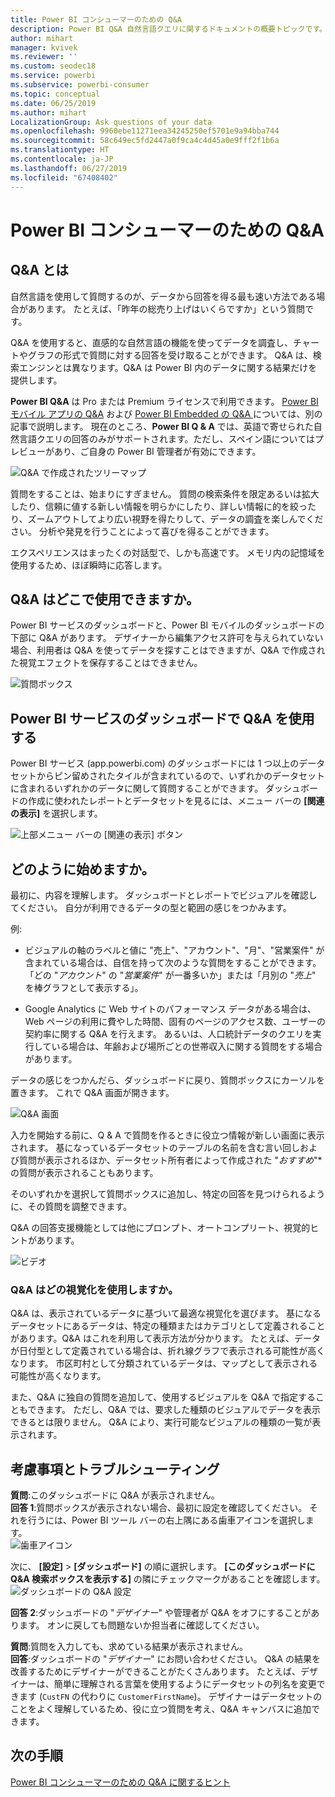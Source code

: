 ```yaml
---
title: Power BI コンシューマーのための Q&A
description: Power BI Q&A 自然言語クエリに関するドキュメントの概要トピックです。
author: mihart
manager: kvivek
ms.reviewer: ''
ms.custom: seodec18
ms.service: powerbi
ms.subservice: powerbi-consumer
ms.topic: conceptual
ms.date: 06/25/2019
ms.author: mihart
LocalizationGroup: Ask questions of your data
ms.openlocfilehash: 9960ebe11271eea34245250ef5701e9a94bba744
ms.sourcegitcommit: 58c649ec5fd2447a0f9ca4c4d45a0e9fff2f1b6a
ms.translationtype: HT
ms.contentlocale: ja-JP
ms.lasthandoff: 06/27/2019
ms.locfileid: "67408402"
---
```

# <a name="qa-for-power-bi-consumers"></a>Power BI **コンシューマー**のための Q&A
## <a name="what-is-qa"></a>Q&A とは
自然言語を使用して質問するのが、データから回答を得る最も速い方法である場合があります。 たとえば、「昨年の総売り上げはいくらですか」という質問です。

Q&A を使用すると、直感的な自然言語の機能を使ってデータを調査し、チャートやグラフの形式で質問に対する回答を受け取ることができます。 Q&A は、検索エンジンとは異なります。Q&A は Power BI 内のデータに関する結果だけを提供します。

**Power BI Q&A** は Pro または Premium ライセンスで利用できます。  [Power BI モバイル アプリの Q&A](mobile/mobile-apps-ios-qna.md) および [Power BI Embedded の Q&A ](../developer/qanda.md) については、別の記事で説明します。 現在のところ、**Power BI Q & A** では、英語で寄せられた自然言語クエリの回答のみがサポートされます。ただし、スペイン語についてはプレビューがあり、ご自身の Power BI 管理者が有効にできます。


![Q&A で作成されたツリーマップ](media/end-user-q-and-a/power-bi-treemap.png)

質問をすることは、始まりにすぎません。  質問の検索条件を限定あるいは拡大したり、信頼に値する新しい情報を明らかにしたり、詳しい情報に的を絞ったり、ズームアウトしてより広い視野を得たりして、データの調査を楽しんでください。 分析や発見を行うことによって喜びを得ることができます。

エクスペリエンスはまったくの対話型で、しかも高速です。 メモリ内の記憶域を使用するため、ほぼ瞬時に応答します。

## <a name="where-can-i-use-qa"></a>Q&A はどこで使用できますか。
Power BI サービスのダッシュボードと、Power BI モバイルのダッシュボードの下部に Q&A があります。 デザイナーから編集アクセス許可を与えられていない場合、利用者は Q&A を使ってデータを探すことはできますが、Q&A で作成された視覚エフェクトを保存することはできません。

![質問ボックス](media/end-user-q-and-a/powerbi-qna.png)

## <a name="use-qa-on-a-dashboard-in-the-power-bi-service"></a>Power BI サービスのダッシュボードで Q&A を使用する
Power BI サービス (app.powerbi.com) のダッシュボードには 1 つ以上のデータセットからピン留めされたタイルが含まれているので、いずれかのデータセットに含まれるいずれかのデータに関して質問することができます。 ダッシュボードの作成に使われたレポートとデータセットを見るには、メニュー バーの **[関連の表示]** を選択します。

![上部メニュー バーの [関連の表示] ボタン](media/end-user-q-and-a/power-bi-view-related.png)

## <a name="how-do-i-start"></a>どのように始めますか。
最初に、内容を理解します。 ダッシュボードとレポートでビジュアルを確認してください。 自分が利用できるデータの型と範囲の感じをつかみます。 

例:

* ビジュアルの軸のラベルと値に "売上"、"アカウント"、"月"、"営業案件" が含まれている場合は、自信を持って次のような質問をすることができます。「どの "*アカウント*" の "*営業案件*" が一番多いか」または「月別の "*売上*" を棒グラフとして表示する」。

* Google Analytics に Web サイトのパフォーマンス データがある場合は、Web ページの利用に費やした時間、固有のページのアクセス数、ユーザーの契約率に関する Q&A を行えます。 あるいは、人口統計データのクエリを実行している場合は、年齢および場所ごとの世帯収入に関する質問をする場合があります。

データの感じをつかんだら、ダッシュボードに戻り、質問ボックスにカーソルを置きます。 これで Q&A 画面が開きます。

![Q&A 画面](media/end-user-q-and-a/power-bi-screen.png) 

入力を開始する前に、Q & A で質問を作るときに役立つ情報が新しい画面に表示されます。 基になっているデータセットのテーブルの名前を含む言い回しおよび質問が表示されるほか、データセット所有者によって作成された "*おすすめ*"* の質問が表示されることもあります。

そのいずれかを選択して質問ボックスに追加し、特定の回答を見つけられるように、その質問を調整できます。 

Q&A の回答支援機能としては他にプロンプト、オートコンプリート、視覚的ヒントがあります。 

![ビデオ](media/end-user-q-and-a/qna4.gif) 


### <a name="which-visualization-does-qa-use"></a>Q&A はどの視覚化を使用しますか。
Q&A は、表示されているデータに基づいて最適な視覚化を選びます。 基になるデータセットにあるデータは、特定の種類またはカテゴリとして定義されることがあります。Q&A はこれを利用して表示方法が分かります。 たとえば、データが日付型として定義されている場合は、折れ線グラフで表示される可能性が高くなります。 市区町村として分類されているデータは、マップとして表示される可能性が高くなります。

また、Q&A に独自の質問を追加して、使用するビジュアルを Q&A で指定することもできます。 ただし、Q&A では、要求した種類のビジュアルでデータを表示できるとは限りません。 Q&A により、実行可能なビジュアルの種類の一覧が表示されます。


## <a name="considerations-and-troubleshooting"></a>考慮事項とトラブルシューティング
**質問**:このダッシュボードに Q&A が表示されません。    
**回答 1**:質問ボックスが表示されない場合、最初に設定を確認してください。 それを行うには、Power BI ツール バーの右上隅にある歯車アイコンを選択します。   
![歯車アイコン](media/end-user-q-and-a/power-bi-settings.png)

次に、 **[設定]**  >  **[ダッシュボード]** の順に選択します。 **[このダッシュボードに Q&A 検索ボックスを表示する]** の隣にチェックマークがあることを確認します。    
![ダッシュボードの Q&A 設定](media/end-user-q-and-a/power-bi-turn-on.png)  


**回答 2**:ダッシュボードの "*デザイナー*" や管理者が Q&A をオフにすることがあります。 オンに戻しても問題ないか担当者に確認してください。   

**質問**:質問を入力しても、求めている結果が表示されません。    
**回答**:ダッシュボードの "*デザイナー*" にお問い合わせください。 Q&A の結果を改善するためにデザイナーができることがたくさんあります。 たとえば、デザイナーは、簡単に理解される言葉を使用するようにデータセットの列名を変更できます (`CustFN` の代わりに `CustomerFirstName`)。 デザイナーはデータセットのことをよく理解しているため、役に立つ質問を考え、Q&A キャンバスに追加できます。


## <a name="next-steps"></a>次の手順
[Power BI コンシューマーのための Q&A に関するヒント](end-user-q-and-a.md)
